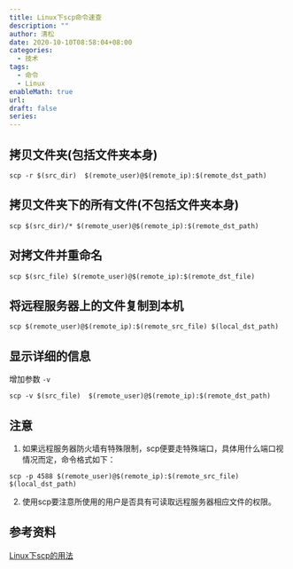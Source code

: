 ```yaml
---
title: Linux下scp命令速查
description: ""
author: 清松
date: 2020-10-10T08:58:04+08:00
categories:
  - 技术
tags:
  - 命令
  - Linux
enableMath: true
url: 
draft: false
series:
---
```

## 拷贝文件夹(包括文件夹本身)
```shell
scp -r $(src_dir)  $(remote_user)@$(remote_ip):$(remote_dst_path)
```
## 拷贝文件夹下的所有文件(不包括文件夹本身)
```shell
scp $(src_dir)/* $(remote_user)@$(remote_ip):$(remote_dst_path)
```
## 对拷文件并重命名
``` shell
scp $(src_file) $(remote_user)@$(remote_ip):$(remote_dst_file)
```
## 将远程服务器上的文件复制到本机
``` shell
scp $(remote_user)@$(remote_ip):$(remote_src_file) $(local_dst_path)
```
## 显示详细的信息
增加参数 `-v`
``` shell
scp -v $(src_file)  $(remote_user)@$(remote_ip):$(remote_dst_path)
```
## 注意
1. 如果远程服务器防火墙有特殊限制，scp便要走特殊端口，具体用什么端口视情况而定，命令格式如下：
``` shell
scp -p 4588 $(remote_user)@$(remote_ip):$(remote_src_file) $(local_dst_path)
```
2. 使用scp要注意所使用的用户是否具有可读取远程服务器相应文件的权限。

## 参考资料
[Linux下scp的用法](https://www.cnblogs.com/qiangqiangqiang/p/7677027.html)
